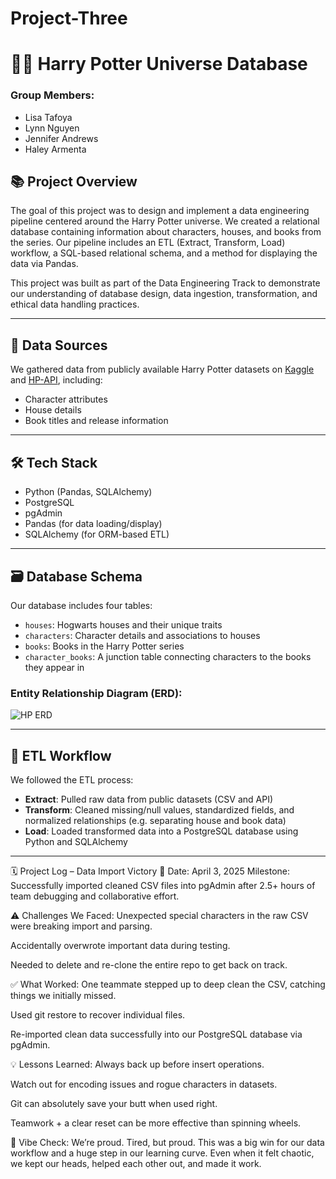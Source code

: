 # Project-Three
# 🧙‍♀️ Harry Potter Universe Database

### Group Members:
- Lisa Tafoya
- Lynn Nguyen
- Jennifer Andrews
- Haley Armenta

## 📚 Project Overview
The goal of this project was to design and implement a data engineering pipeline centered around the Harry Potter universe. We created a relational database containing information about characters, houses, and books from the series. Our pipeline includes an ETL (Extract, Transform, Load) workflow, a SQL-based relational schema, and a method for displaying the data via Pandas.

This project was built as part of the Data Engineering Track to demonstrate our understanding of database design, data ingestion, transformation, and ethical data handling practices.

---

## 🧩 Data Sources
We gathered data from publicly available Harry Potter datasets on [Kaggle]([https://www.kaggle.com](https://www.kaggle.com/datasets/gulsahdemiryurek/harry-potter-dataset)) and [HP-API]( https://github.com/KostaSav/hp-api/tree/master), including:
- Character attributes
- House details
- Book titles and release information

---

## 🛠️ Tech Stack
- Python (Pandas, SQLAlchemy)
- PostgreSQL
- pgAdmin
- Pandas (for data loading/display)
- SQLAlchemy (for ORM-based ETL)

---

## 🗃️ Database Schema
Our database includes four tables:
- `houses`: Hogwarts houses and their unique traits
- `characters`: Character details and associations to houses
- `books`: Books in the Harry Potter series
- `character_books`: A junction table connecting characters to the books they appear in

### Entity Relationship Diagram (ERD):
![HP ERD](https://github.com/user-attachments/assets/7826bd9e-dce8-49b8-897a-0e445f5601bb)

---

## 🔄 ETL Workflow
We followed the ETL process:
- **Extract**: Pulled raw data from public datasets (CSV and API)
- **Transform**: Cleaned missing/null values, standardized fields, and normalized relationships (e.g. separating house and book data)
- **Load**: Loaded transformed data into a PostgreSQL database using Python and SQLAlchemy

---

🗓️ Project Log – Data Import Victory 🚀
Date: April 3, 2025
Milestone: Successfully imported cleaned CSV files into pgAdmin after 2.5+ hours of team debugging and collaborative effort.

⚠️ Challenges We Faced:
Unexpected special characters in the raw CSV were breaking import and parsing.

Accidentally overwrote important data during testing.

Needed to delete and re-clone the entire repo to get back on track.

✅ What Worked:
One teammate stepped up to deep clean the CSV, catching things we initially missed.

Used git restore to recover individual files.

Re-imported clean data successfully into our PostgreSQL database via pgAdmin.

💡 Lessons Learned:
Always back up before insert operations.

Watch out for encoding issues and rogue characters in datasets.

Git can absolutely save your butt when used right.

Teamwork + a clear reset can be more effective than spinning wheels.

💪 Vibe Check:
We’re proud. Tired, but proud. This was a big win for our data workflow and a huge step in our learning curve.
Even when it felt chaotic, we kept our heads, helped each other out, and made it work.


